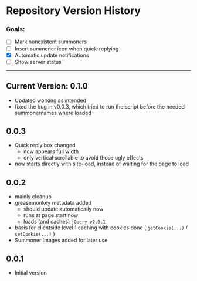 Repository Version History
==========================
### Goals:
- [ ] Mark nonexistent summoners
- [ ] Insert summoner icon when quick-replying
- [x] Automatic update notifications
- [ ] Show server status

---

## Current Version: 0.1.0
- Updated working as intended
- fixed the bug in v0.0.3, which tried to run the script before the needed summonernames where loaded

## 0.0.3
- Quick reply box changed
	- now appears full width
	- only vertical scrollable to avoid those ugly effects
- now starts directly with site-load, instead of waiting for the page to load

## 0.0.2
- mainly cleanup
- greasemonkey metadata added
	- should update automatically now
	- runs at page start now
	- loads (and caches) `jQuery v2.0.1`
- basis for clientside level 1 caching with cookies done ( `getCookie(...)` / `setCookie(...)` )
- Summoner Images added for later use


## 0.0.1
- Initial version